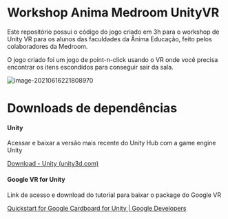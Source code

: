 # Workshop Anima Medroom UnityVR
Este repositório possui o código do jogo criado em 3h para o workshop de Unity VR para os alunos das faculdades da Ânima Educação, feito pelos colaboradores da Medroom.

O jogo criado foi um jogo de point-n-click usando o VR onde você precisa encontrar os itens escondidos para conseguir sair da sala.

![image-20210616221808970](C:\Users\lucas\AppData\Roaming\Typora\typora-user-images\image-20210616221808970.png)



# Downloads de dependências



#### Unity

Acessar e baixar a versão mais recente do Unity Hub com a game engine Unity

[Download - Unity (unity3d.com)](https://unity3d.com/pt/get-unity/download)



#### Google VR for Unity

Link de acesso e download do tutorial para baixar o package do Google VR

[Quickstart for Google Cardboard for Unity  | Google Developers](https://developers.google.com/cardboard/develop/unity/quickstart)



